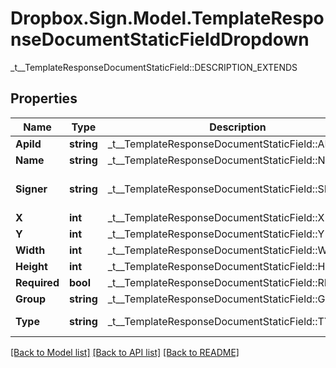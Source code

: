 # Dropbox.Sign.Model.TemplateResponseDocumentStaticFieldDropdown
_t__TemplateResponseDocumentStaticField::DESCRIPTION_EXTENDS

## Properties

Name | Type | Description | Notes
------------ | ------------- | ------------- | -------------
**ApiId** | **string** |  _t__TemplateResponseDocumentStaticField::API_ID  | [optional] 
**Name** | **string** |  _t__TemplateResponseDocumentStaticField::NAME  | [optional] 
**Signer** | **string** |  _t__TemplateResponseDocumentStaticField::SIGNER  | [optional] [default to "me_now"]
**X** | **int** |  _t__TemplateResponseDocumentStaticField::X  | [optional] 
**Y** | **int** |  _t__TemplateResponseDocumentStaticField::Y  | [optional] 
**Width** | **int** |  _t__TemplateResponseDocumentStaticField::WIDTH  | [optional] 
**Height** | **int** |  _t__TemplateResponseDocumentStaticField::HEIGHT  | [optional] 
**Required** | **bool** |  _t__TemplateResponseDocumentStaticField::REQUIRED  | [optional] 
**Group** | **string** |  _t__TemplateResponseDocumentStaticField::GROUP  | [optional] 
**Type** | **string** |  _t__TemplateResponseDocumentStaticField::TYPE  | [default to "dropdown"]

[[Back to Model list]](../README.md#documentation-for-models) [[Back to API list]](../README.md#documentation-for-api-endpoints) [[Back to README]](../README.md)

